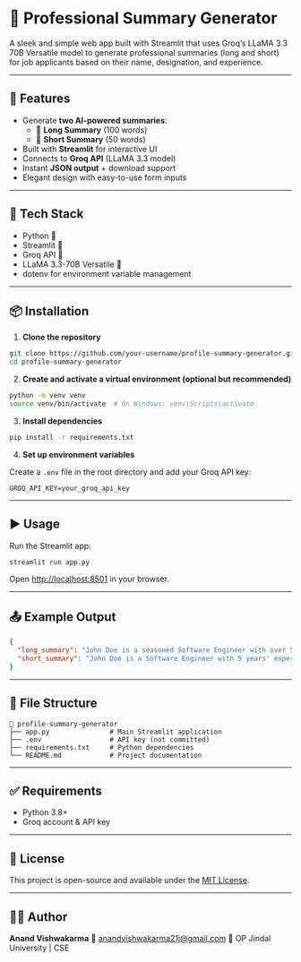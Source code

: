 

# 🧠 Professional Summary Generator

A sleek and simple web app built with Streamlit that uses Groq’s LLaMA 3.3 70B Versatile model to generate professional summaries (long and short) for job applicants based on their name, designation, and experience.

---

## 🚀 Features

- Generate **two AI-powered summaries**:  
  - 📜 **Long Summary** (100 words)  
  - 📝 **Short Summary** (50 words)
- Built with **Streamlit** for interactive UI
- Connects to **Groq API** (LLaMA 3.3 model)
- Instant **JSON output** + download support
- Elegant design with easy-to-use form inputs

---

## 🧰 Tech Stack

- Python 🐍
- Streamlit 🎈
- Groq API 🔗
- LLaMA 3.3-70B Versatile 🧠
- dotenv for environment variable management

---

## 📦 Installation

1. **Clone the repository**

```bash
git clone https://github.com/your-username/profile-summary-generator.git
cd profile-summary-generator
````

2. **Create and activate a virtual environment (optional but recommended)**

```bash
python -m venv venv
source venv/bin/activate  # On Windows: venv\Scripts\activate
```

3. **Install dependencies**

```bash
pip install -r requirements.txt
```

4. **Set up environment variables**

Create a `.env` file in the root directory and add your Groq API key:

```env
GROQ_API_KEY=your_groq_api_key
```

---

## ▶️ Usage

Run the Streamlit app:

```bash
streamlit run app.py
```

Open [http://localhost:8501](http://localhost:8501) in your browser.

---

## 📤 Example Output

```json
{
  "long_summary": "John Doe is a seasoned Software Engineer with over 5 years of experience in full-stack development...",
  "short_summary": "John Doe is a Software Engineer with 5 years' experience in building scalable and robust web applications..."
}
```

---

## 📁 File Structure

```
📂 profile-summary-generator
├── app.py               # Main Streamlit application
├── .env                 # API key (not committed)
├── requirements.txt     # Python dependencies
└── README.md            # Project documentation
```

---

## ✅ Requirements

* Python 3.8+
* Groq account & API key

---

## 📄 License

This project is open-source and available under the [MIT License](LICENSE).

---

## 🙋‍♂️ Author

**Anand Vishwakarma**
📧 [anandvishwakarma21j@gmail.com](mailto:anandvishwakarma21j@gmail.com)
🏫 OP Jindal University | CSE
